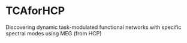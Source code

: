 # TCAforHCP
Discovering dynamic task-modulated functional networks with specific spectral modes using MEG (from HCP)
